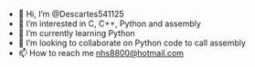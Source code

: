 - 👋 Hi, I’m @Descartes541125
- 👀 I’m interested in C, C++, Python and assembly
- 🌱 I’m currently learning Python
- 💞️ I’m looking to collaborate on Python code to call assembly
- 📫 How to reach me nhs8800@hotmail.com

<!---
Descartes541125/Descartes541125 is a ✨ special ✨ repository because its `README.md` (this file) appears on your GitHub profile.
You can click the Preview link to take a look at your changes.
--->
